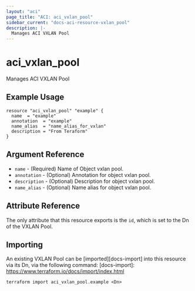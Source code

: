 ```yaml
---
layout: "aci"
page_title: "ACI: aci_vxlan_pool"
sidebar_current: "docs-aci-resource-vxlan_pool"
description: |-
  Manages ACI VXLAN Pool
---
```


# aci_vxlan_pool #
Manages ACI VXLAN Pool

## Example Usage ##

```hcl
resource "aci_vxlan_pool" "example" {
  name  = "example"
  annotation  = "example"
  name_alias  = "name_alias_for_vxlan"
  description = "From Teraform"
}
```
## Argument Reference ##
* `name` - (Required) Name of Object vxlan pool.
* `annotation` - (Optional) Annotation for object vxlan pool.
* `description` - (Optional) Description for object vxlan pool.
* `name_alias` - (Optional) Name alias for object vxlan pool.



## Attribute Reference

The only attribute that this resource exports is the `id`, which is set to the
Dn of the VXLAN Pool.

## Importing ##

An existing VXLAN Pool can be [imported][docs-import] into this resource via its Dn, via the following command:
[docs-import]: https://www.terraform.io/docs/import/index.html


```
terraform import aci_vxlan_pool.example <Dn>
```